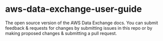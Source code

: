 # aws-data-exchange-user-guide
The open source version of the AWS Data Exchange docs. You can submit feedback &amp; requests for changes by submitting issues in this repo or by making proposed changes &amp; submitting a pull request.
